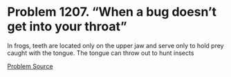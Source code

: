 # Problem 1207. “When a bug doesn’t get into your throat”

In frogs, teeth are located only on the upper jaw and serve only to hold prey caught with the tongue. The tongue can throw out to hunt insects

[Problem Source](https://www.trizland.ru/tasks/5658/)